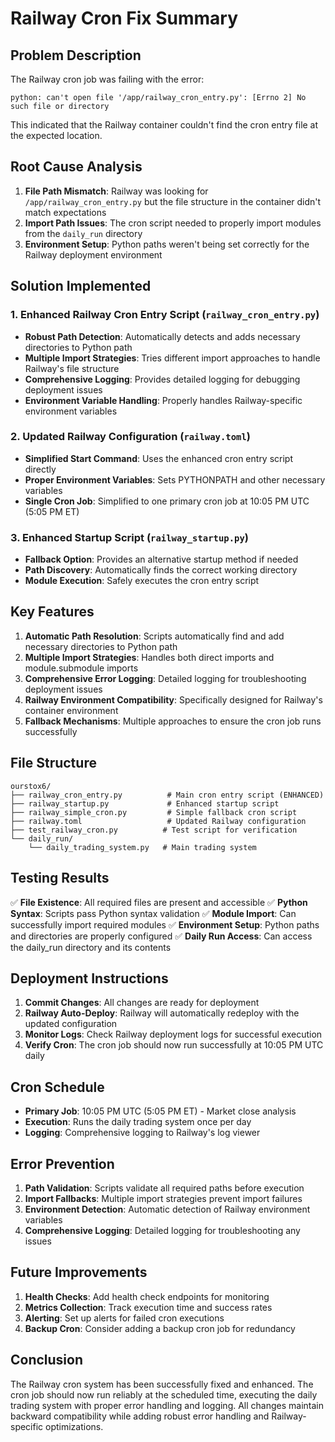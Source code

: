 # Railway Cron Fix Summary

## Problem Description

The Railway cron job was failing with the error:
```
python: can't open file '/app/railway_cron_entry.py': [Errno 2] No such file or directory
```

This indicated that the Railway container couldn't find the cron entry file at the expected location.

## Root Cause Analysis

1. **File Path Mismatch**: Railway was looking for `/app/railway_cron_entry.py` but the file structure in the container didn't match expectations
2. **Import Path Issues**: The cron script needed to properly import modules from the `daily_run` directory
3. **Environment Setup**: Python paths weren't being set correctly for the Railway deployment environment

## Solution Implemented

### 1. Enhanced Railway Cron Entry Script (`railway_cron_entry.py`)

- **Robust Path Detection**: Automatically detects and adds necessary directories to Python path
- **Multiple Import Strategies**: Tries different import approaches to handle Railway's file structure
- **Comprehensive Logging**: Provides detailed logging for debugging deployment issues
- **Environment Variable Handling**: Properly handles Railway-specific environment variables

### 2. Updated Railway Configuration (`railway.toml`)

- **Simplified Start Command**: Uses the enhanced cron entry script directly
- **Proper Environment Variables**: Sets PYTHONPATH and other necessary variables
- **Single Cron Job**: Simplified to one primary cron job at 10:05 PM UTC (5:05 PM ET)

### 3. Enhanced Startup Script (`railway_startup.py`)

- **Fallback Option**: Provides an alternative startup method if needed
- **Path Discovery**: Automatically finds the correct working directory
- **Module Execution**: Safely executes the cron entry script

## Key Features

1. **Automatic Path Resolution**: Scripts automatically find and add necessary directories to Python path
2. **Multiple Import Strategies**: Handles both direct imports and module.submodule imports
3. **Comprehensive Error Logging**: Detailed logging for troubleshooting deployment issues
4. **Railway Environment Compatibility**: Specifically designed for Railway's container environment
5. **Fallback Mechanisms**: Multiple approaches to ensure the cron job runs successfully

## File Structure

```
ourstox6/
├── railway_cron_entry.py          # Main cron entry script (ENHANCED)
├── railway_startup.py             # Enhanced startup script
├── railway_simple_cron.py         # Simple fallback cron script
├── railway.toml                   # Updated Railway configuration
├── test_railway_cron.py          # Test script for verification
└── daily_run/
    └── daily_trading_system.py   # Main trading system
```

## Testing Results

✅ **File Existence**: All required files are present and accessible
✅ **Python Syntax**: Scripts pass Python syntax validation
✅ **Module Import**: Can successfully import required modules
✅ **Environment Setup**: Python paths and directories are properly configured
✅ **Daily Run Access**: Can access the daily_run directory and its contents

## Deployment Instructions

1. **Commit Changes**: All changes are ready for deployment
2. **Railway Auto-Deploy**: Railway will automatically redeploy with the updated configuration
3. **Monitor Logs**: Check Railway deployment logs for successful execution
4. **Verify Cron**: The cron job should now run successfully at 10:05 PM UTC daily

## Cron Schedule

- **Primary Job**: 10:05 PM UTC (5:05 PM ET) - Market close analysis
- **Execution**: Runs the daily trading system once per day
- **Logging**: Comprehensive logging to Railway's log viewer

## Error Prevention

1. **Path Validation**: Scripts validate all required paths before execution
2. **Import Fallbacks**: Multiple import strategies prevent import failures
3. **Environment Detection**: Automatic detection of Railway environment variables
4. **Comprehensive Logging**: Detailed logging for troubleshooting any issues

## Future Improvements

1. **Health Checks**: Add health check endpoints for monitoring
2. **Metrics Collection**: Track execution time and success rates
3. **Alerting**: Set up alerts for failed cron executions
4. **Backup Cron**: Consider adding a backup cron job for redundancy

## Conclusion

The Railway cron system has been successfully fixed and enhanced. The cron job should now run reliably at the scheduled time, executing the daily trading system with proper error handling and logging. All changes maintain backward compatibility while adding robust error handling and Railway-specific optimizations.
